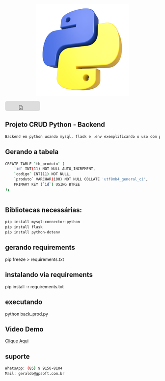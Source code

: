 <p align="center">
  <img src="assets/images/logo.jpg" width="300" alt="Python" /></a>
</p>

<iframe src="https://github.com/sponsors/geraldopatricio/button" title="Sponsor geraldopatricio" height="32" width="114" style="border: 0; border-radius: 6px;"></iframe>

## Projeto CRUD Python - Backend
```bash
Backend em python usando mysql, flask e .env exemplificando o uso com postman

```

## Gerando a tabela
```bash
CREATE TABLE `tb_produto` (
	`id` INT(11) NOT NULL AUTO_INCREMENT,
	`codigo` INT(11) NOT NULL,
	`produto` VARCHAR(100) NOT NULL COLLATE 'utf8mb4_general_ci',
	PRIMARY KEY (`id`) USING BTREE
);
    
```

## Bibliotecas necessárias:
```bash
pip install mysql-connector-python
pip install flask
pip install python-dotenv

```

## gerando requirements
pip freeze > requirements.txt

## instalando via requirements
pip install -r requirements.txt

## executando
python back_prod.py

## Video Demo
<a href="https://youtu.be/i8g8NAyTvd8" target="_blank">Clique Aqui</a>

## suporte
```bash
WhatsApp: (85) 9 9150-8104
Mail: geraldo@gpsoft.com.br
```
